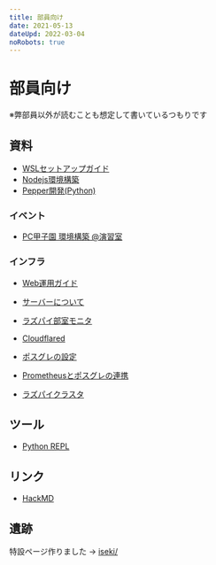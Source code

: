 ```yaml
---
title: 部員向け
date: 2021-05-13
dateUpd: 2022-03-04
noRobots: true
---
```


# 部員向け

※弊部員以外が読むことも想定して書いているつもりです

## 資料
<!-- 内容に文句があるならプルリクでも投げてください。 -->

- [WSLセットアップガイド](/docs/wsl2-setup/)
- [Nodejs環境構築](/docs/setup-node/)
- [Pepper開発(Python)](/docs/pepper/)

### イベント

- [PC甲子園 環境構築 @演習室](/inner/pck-env/)

### インフラ

- [Web運用ガイド](/inner/infra/web/)
- [サーバーについて](/inner/infra/servers/)
- [ラズパイ部室モニタ](/inner/infra/rpi-busitsu/)


- [Cloudflared](/inner/infra/cloudflared/)
- [ポスグレの設定](/inner/infra/postgresql/)
- [Prometheusとポスグレの連携](/inner/infra/prom-pgdb/)


- [ラズパイクラスタ](/dev/cluster/)

## ツール

- [Python REPL](/tools/py)

## リンク

- [HackMD](https://hackmd.io/team/kcctdensan)

## 遺跡

特設ページ作りました → [iseki/](iseki/)
